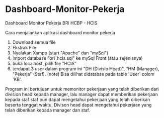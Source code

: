 # Dashboard-Monitor-Pekerja
Dashboard Monitor Pekerja BRI HCBP - HCIS

Cara menjalankan aplikasi dashboard monitor pekerja

1. Download semua file
2. Ekstrak File
3. Nyalakan Xampp (start "Apache" dan "mySql")
3. Import database "bri_hcis.sql" ke mySql Front (atau sejenisnya)
4. buka localhost, pilih file "HCIS"
5. terdapat 3 user dalam program ini "DH (Divisio Head)", "HM (Manager), "Pekerja" (Staf). (note) Bisa dilihat didatabse pada table 'User' colom 'KB'.

Program ini bertujuan untuk memonitor pekerjaan yang telah diberikan dari division head kepada manager, lalu manager dapat memberikan pekerjaan kepada staf
staf pun dapat mengetahui pekerjaan yang telah diberikan beserta tenggat waktu. Divison head dapat mengetahui pekerjaan yang telah diberikan kepada manager dan staf.
